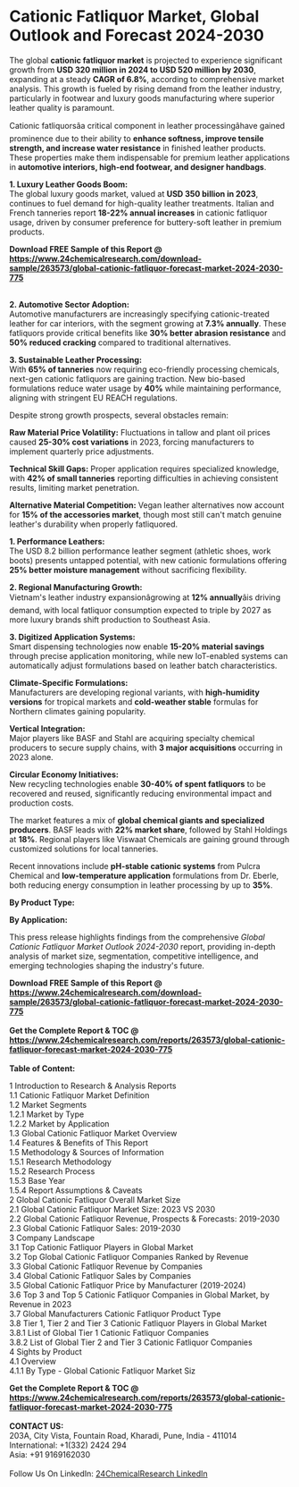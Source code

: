 <h1>Cationic Fatliquor Market, Global Outlook and Forecast 2024-2030</h1><p>The global <strong>cationic fatliquor market</strong> is projected to experience significant growth from <strong>USD 320 million in 2024 to USD 520 million by 2030</strong>, expanding at a steady <strong>CAGR of 6.8%</strong>, according to comprehensive market analysis. This growth is fueled by rising demand from the leather industry, particularly in footwear and luxury goods manufacturing where superior leather quality is paramount.</p><p>Cationic fatliquorsâa critical component in leather processingâhave gained prominence due to their ability to <strong>enhance softness, improve tensile strength, and increase water resistance</strong> in finished leather products. These properties make them indispensable for premium leather applications in <strong>automotive interiors, high-end footwear, and designer handbags</strong>.</p><p><strong>1. Luxury Leather Goods Boom:</strong><br>
The global luxury goods market, valued at <strong>USD 350 billion in 2023</strong>, continues to fuel demand for high-quality leather treatments. Italian and French tanneries report <strong>18-22% annual increases</strong> in cationic fatliquor usage, driven by consumer preference for buttery-soft leather in premium products.</p><div><b>Download FREE Sample of this Report @ 
            <a href="https://www.24chemicalresearch.com/download-sample/263573/global-cationic-fatliquor-forecast-market-2024-2030-775">
            https://www.24chemicalresearch.com/download-sample/263573/global-cationic-fatliquor-forecast-market-2024-2030-775</a></b></div><br><p><strong>2. Automotive Sector Adoption:</strong><br>
Automotive manufacturers are increasingly specifying cationic-treated leather for car interiors, with the segment growing at <strong>7.3% annually</strong>. These fatliquors provide critical benefits like <strong>30% better abrasion resistance</strong> and <strong>50% reduced cracking</strong> compared to traditional alternatives.</p><p><strong>3. Sustainable Leather Processing:</strong><br>
With <strong>65% of tanneries</strong> now requiring eco-friendly processing chemicals, next-gen cationic fatliquors are gaining traction. New bio-based formulations reduce water usage by <strong>40%</strong> while maintaining performance, aligning with stringent EU REACH regulations.</p><p>Despite strong growth prospects, several obstacles remain:</p><p><strong>Raw Material Price Volatility:</strong> Fluctuations in tallow and plant oil prices caused <strong>25-30% cost variations</strong> in 2023, forcing manufacturers to implement quarterly price adjustments.</p><p><strong>Technical Skill Gaps:</strong> Proper application requires specialized knowledge, with <strong>42% of small tanneries</strong> reporting difficulties in achieving consistent results, limiting market penetration.</p><p><strong>Alternative Material Competition:</strong> Vegan leather alternatives now account for <strong>15% of the accessories market</strong>, though most still can't match genuine leather's durability when properly fatliquored.</p><p><strong>1. Performance Leathers:</strong><br>
The USD 8.2 billion performance leather segment (athletic shoes, work boots) presents untapped potential, with new cationic formulations offering <strong>25% better moisture management</strong> without sacrificing flexibility.</p><p><strong>2. Regional Manufacturing Growth:</strong><br>
Vietnam's leather industry expansionâgrowing at <strong>12% annually</strong>âis driving demand, with local fatliquor consumption expected to triple by 2027 as more luxury brands shift production to Southeast Asia.</p><p><strong>3. Digitized Application Systems:</strong><br>
Smart dispensing technologies now enable <strong>15-20% material savings</strong> through precise application monitoring, while new IoT-enabled systems can automatically adjust formulations based on leather batch characteristics.</p><p><strong>Climate-Specific Formulations:</strong><br>
	Manufacturers are developing regional variants, with <strong>high-humidity versions</strong> for tropical markets and <strong>cold-weather stable</strong> formulas for Northern climates gaining popularity.</p><p><strong>Vertical Integration:</strong><br>
	Major players like BASF and Stahl are acquiring specialty chemical producers to secure supply chains, with <strong>3 major acquisitions</strong> occurring in 2023 alone.</p><p><strong>Circular Economy Initiatives:</strong><br>
	New recycling technologies enable <strong>30-40% of spent fatliquors</strong> to be recovered and reused, significantly reducing environmental impact and production costs.</p><p>The market features a mix of <strong>global chemical giants and specialized producers</strong>. BASF leads with <strong>22% market share</strong>, followed by Stahl Holdings at <strong>18%</strong>. Regional players like Viswaat Chemicals are gaining ground through customized solutions for local tanneries.</p><p>Recent innovations include <strong>pH-stable cationic systems</strong> from Pulcra Chemical and <strong>low-temperature application</strong> formulations from Dr. Eberle, both reducing energy consumption in leather processing by up to <strong>35%</strong>.</p><p><strong>By Product Type:</strong></p><p><strong>By Application:</strong></p><p>This press release highlights findings from the comprehensive <em>Global Cationic Fatliquor Market Outlook 2024-2030</em> report, providing in-depth analysis of market size, segmentation, competitive intelligence, and emerging technologies shaping the industry's future.</p><div><b>Download FREE Sample of this Report @ 
            <a href="https://www.24chemicalresearch.com/download-sample/263573/global-cationic-fatliquor-forecast-market-2024-2030-775">
            https://www.24chemicalresearch.com/download-sample/263573/global-cationic-fatliquor-forecast-market-2024-2030-775</a></b></div><br><div><b>Get the Complete Report & TOC @ 
            <a href="https://www.24chemicalresearch.com/reports/263573/global-cationic-fatliquor-forecast-market-2024-2030-775">
            https://www.24chemicalresearch.com/reports/263573/global-cationic-fatliquor-forecast-market-2024-2030-775</a></b></div><br>
            <b>Table of Content:</b><p>1 Introduction to Research & Analysis Reports<br />
    1.1 Cationic Fatliquor Market Definition<br />
    1.2 Market Segments<br />
        1.2.1 Market by Type<br />
        1.2.2 Market by Application<br />
    1.3 Global Cationic Fatliquor Market Overview<br />
    1.4 Features & Benefits of This Report<br />
    1.5 Methodology & Sources of Information<br />
        1.5.1 Research Methodology<br />
        1.5.2 Research Process<br />
        1.5.3 Base Year<br />
        1.5.4 Report Assumptions & Caveats<br />
2 Global Cationic Fatliquor Overall Market Size<br />
    2.1 Global Cationic Fatliquor Market Size: 2023 VS 2030<br />
    2.2 Global Cationic Fatliquor Revenue, Prospects & Forecasts: 2019-2030<br />
    2.3 Global Cationic Fatliquor Sales: 2019-2030<br />
3 Company Landscape<br />
    3.1 Top Cationic Fatliquor Players in Global Market<br />
    3.2 Top Global Cationic Fatliquor Companies Ranked by Revenue<br />
    3.3 Global Cationic Fatliquor Revenue by Companies<br />
    3.4 Global Cationic Fatliquor Sales by Companies<br />
    3.5 Global Cationic Fatliquor Price by Manufacturer (2019-2024)<br />
    3.6 Top 3 and Top 5 Cationic Fatliquor Companies in Global Market, by Revenue in 2023<br />
    3.7 Global Manufacturers Cationic Fatliquor Product Type<br />
    3.8 Tier 1, Tier 2 and Tier 3 Cationic Fatliquor Players in Global Market<br />
        3.8.1 List of Global Tier 1 Cationic Fatliquor Companies<br />
        3.8.2 List of Global Tier 2 and Tier 3 Cationic Fatliquor Companies<br />
4 Sights by Product<br />
    4.1 Overview<br />
        4.1.1 By Type - Global Cationic Fatliquor Market Siz</p><div><b>Get the Complete Report & TOC @ 
            <a href="https://www.24chemicalresearch.com/reports/263573/global-cationic-fatliquor-forecast-market-2024-2030-775">
            https://www.24chemicalresearch.com/reports/263573/global-cationic-fatliquor-forecast-market-2024-2030-775</a></b></div><br><b>CONTACT US:</b><br>
            203A, City Vista, Fountain Road, Kharadi, Pune, India - 411014<br>
            International: +1(332) 2424 294<br>
            Asia: +91 9169162030 <br><br>
            Follow Us On LinkedIn: <a href="https://www.linkedin.com/company/24chemicalresearch/">24ChemicalResearch LinkedIn</a>
